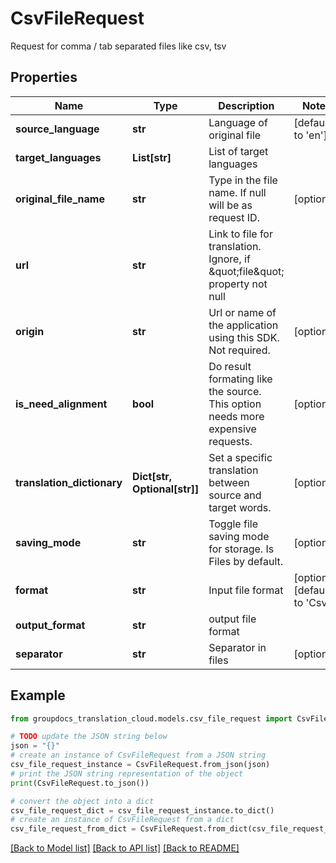 # CsvFileRequest

Request for comma / tab separated files like csv, tsv

## Properties

Name | Type | Description | Notes
------------ | ------------- | ------------- | -------------
**source_language** | **str** | Language of original file | [default to 'en']
**target_languages** | **List[str]** | List of target languages | 
**original_file_name** | **str** | Type in the file name. If null will be as request ID. | [optional] 
**url** | **str** | Link to file for translation. Ignore, if \&quot;file\&quot; property not null | 
**origin** | **str** | Url or name of the application using this SDK. Not required. | [optional] 
**is_need_alignment** | **bool** | Do result formating like the source. This option needs more expensive requests. | [optional] 
**translation_dictionary** | **Dict[str, Optional[str]]** | Set a specific translation between source and target words. | [optional] 
**saving_mode** | **str** | Toggle file saving mode for storage.  Is Files by default. | [optional] 
**format** | **str** | Input file format | [optional] [default to 'Csv']
**output_format** | **str** | output file format | 
**separator** | **str** | Separator in files | [optional] 

## Example

```python
from groupdocs_translation_cloud.models.csv_file_request import CsvFileRequest

# TODO update the JSON string below
json = "{}"
# create an instance of CsvFileRequest from a JSON string
csv_file_request_instance = CsvFileRequest.from_json(json)
# print the JSON string representation of the object
print(CsvFileRequest.to_json())

# convert the object into a dict
csv_file_request_dict = csv_file_request_instance.to_dict()
# create an instance of CsvFileRequest from a dict
csv_file_request_from_dict = CsvFileRequest.from_dict(csv_file_request_dict)
```
[[Back to Model list]](../README.md#documentation-for-models) [[Back to API list]](../README.md#documentation-for-api-endpoints) [[Back to README]](../README.md)


